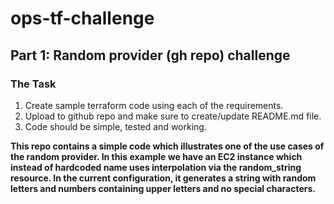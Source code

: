 # ops-tf-challenge
## Part 1: Random provider (gh repo) challenge

### The Task

1. Create sample terraform code using each of the requirements.
2. Upload to github repo and make sure to create/update README.md file.
3. Code should be simple, tested and working.

**This repo contains a simple code which illustrates one of the use cases of the random provider. In this example we have an EC2 instance which instead of hardcoded name uses interpolation via the random_string resource. In the current configuration, it generates a string with random letters and numbers containing upper letters and no special characters.**